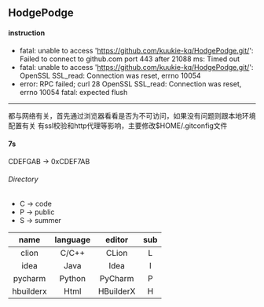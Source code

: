## HodgePodge

#### instruction
- fatal: unable to access 'https://github.com/kuukie-kq/HodgePodge.git/': Failed to connect to github.com port 443 after 21088 ms: Timed out
- fatal: unable to access 'https://github.com/kuukie-kq/HodgePodge.git/': OpenSSL SSL_read: Connection was reset, errno 10054
- error: RPC failed; curl 28 OpenSSL SSL_read: Connection was reset, errno 10054 fatal: expected flush
****
都与网络有关，首先通过浏览器看看是否为不可访问，如果没有问题则跟本地环境配置有关
有ssl校验和http代理等影响，主要修改$HOME/.gitconfig文件

#### 7s
CDEFGAB -> 0xCDEF7AB
###### Directory
- C -> code
- P -> public
- S -> summer

|   name    | language |  editor   | sub |
|:---------:|:--------:|:---------:|:---:|
|   clion   |  C/C++   |   CLion   |  L  |
|   idea    |   Java   |   Idea    |  I  |
|  pycharm  |  Python  |  PyCharm  |  P  |
| hbuilderx |   Html   | HBuilderX |  H  |


